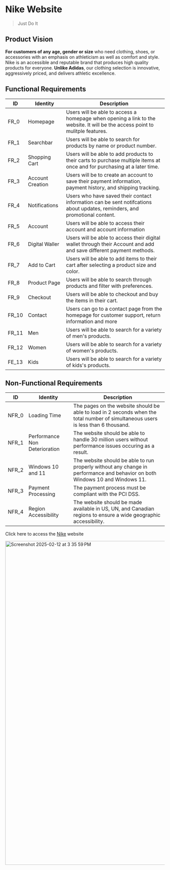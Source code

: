 # Nike Website
>Just Do It

## Product Vision
**For customers of any age, gender or size** who need clothing, shoes, or accessories with an emphasis on athleticism as well as comfort and style. Nike is an accessible and reputable brand that produces high quality products for everyone. **Unlike Adidas**, our clothing selection is innovative, aggressively priced, and delivers athletic excellence.

## Functional Requirements

| ID | Identity | Description |
| ----------- | ----------- | ------|
| FR_0 | Homepage | Users will be able to access a homepage when opening a link to the website. It will be the access point to mulitple features. |
| FR_1 | Searchbar | Users will be able to search for products by name or product number. |
| FR_2 | Shopping Cart | Users will be able to add products to their carts to purchase multiple items at once and for purchasing at a later time. |
| FR_3 | Account Creation | Users will be to create an account to save their payment information, payment history, and shipping tracking. |
| FR_4 | Notifications | Users who have saved their contact information can be sent notifcations about updates, reminders, and promotional content. | 
| FR_5 | Account | Users will be able to access their account and account information
| FR_6 | Digital Waller | Users will be able to access their digital wallet through their Account and add and save different payment methods. |
| FR_7 | Add to Cart | Users will be able to add items to their cart after selecting a product size and color. |
| FR_8 | Product Page | Users will be able to search through products and filter with preferences. |
| FR_9 | Checkout | Users will be able to checkout and buy the items in their cart. |
| FR_10 | Contact | Users can go to a contact page from the homepage for customer support, return information and more |
| FR_11 | Men | Users will be able to search for a variety of men's products. |
| FR_12 | Women | Users will be able to search for a variety of women's products. |
| FE_13 | Kids | Users will be able to search for a variety of kids's products. |


## Non-Functional Requirements

| ID | Identity | Description |
| ----------- | ----------- | ------|
| NFR_0 | Loading Time | The pages on the website should be able to load in 2 seconds when the total number of simultaneous users is less than 6 thousand. |
| NFR_1 | Performance Non Deterioration | The website should be able to handle 30 million users without performance issues occuring as a result. |
| NFR_2 | Windows 10 and 11 | The website should be able to run properly without any change in performance and behavior on both Windows 10 and Windows 11.  |
| NFR_3 | Payment Processing | The payment process must be compliant with the PCI DSS. |
| NFR_4 | Region Accessibility | The website should be made available in US, UN, and Canadian regions to ensure a wide geographic accessibility.| 



Click here to access the [Nike](https://www.nike.com/?cp=41180663293_search_-nike-g-20300414621-152206248604-e-c&dplnk=member&gad_source=1&gclid=CjwKCAiA5Ka9BhB5EiwA1ZVtvC61qk7HCX20KI1YEGTqYOVzCoyOw9Pw7y2o3CnnP37U1uEugSMzyRoCKoMQAvD_BwE&gclsrc=aw.ds) website

<img width="1021" alt="Screenshot 2025-02-12 at 3 35 59 PM" src="https://github.com/user-attachments/assets/c48d0a03-195d-4361-8c09-db2f11c6b32c" />


